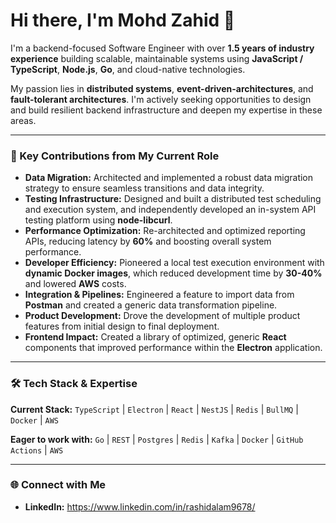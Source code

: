 # Hi there, I'm Mohd Zahid 👋

I'm a backend-focused Software Engineer with over **1.5 years of industry experience** building scalable, maintainable systems using **JavaScript / TypeScript**, **Node.js**, **Go**, and cloud-native technologies.

My passion lies in **distributed systems**, **event-driven-architectures**, and **fault-tolerant architectures**. I'm actively seeking opportunities to design and build resilient backend infrastructure and deepen my expertise in these areas.

---

### 🚀 Key Contributions from My Current Role

* **Data Migration:** Architected and implemented a robust data migration strategy to ensure seamless transitions and data integrity.
* **Testing Infrastructure:** Designed and built a distributed test scheduling and execution system, and independently developed an in-system API testing platform using **node-libcurl**.
* **Performance Optimization:** Re-architected and optimized reporting APIs, reducing latency by **60%** and boosting overall system performance.
* **Developer Efficiency:** Pioneered a local test execution environment with **dynamic Docker images**, which reduced development time by **30-40%** and lowered **AWS** costs.
* **Integration & Pipelines:** Engineered a feature to import data from **Postman** and created a generic data transformation pipeline.
* **Product Development:** Drove the development of multiple product features from initial design to final deployment.
* **Frontend Impact:** Created a library of optimized, generic **React** components that improved performance within the **Electron** application.

---

### 🛠️ Tech Stack & Expertise

**Current Stack:**
`TypeScript` | `Electron` | `React` | `NestJS` | `Redis` | `BullMQ` | `Docker` | `AWS`

**Eager to work with:**
`Go` | `REST` | `Postgres` | `Redis` | `Kafka` | `Docker` | `GitHub Actions` | `AWS`

---

### 🌐 Connect with Me

* **LinkedIn:** https://www.linkedin.com/in/rashidalam9678/
